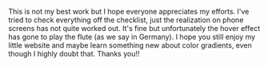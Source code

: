 This is not my best work but I hope everyone appreciates my efforts. I've tried to check everything off the checklist, just the realization on phone screens has not quite worked out. It's fine but unfortunately the hover effect has gone to play the flute (as we say in Germany). 
I hope you still enjoy my little website and maybe learn something new about color gradients, even though I highly doubt that.
Thanks you!!

